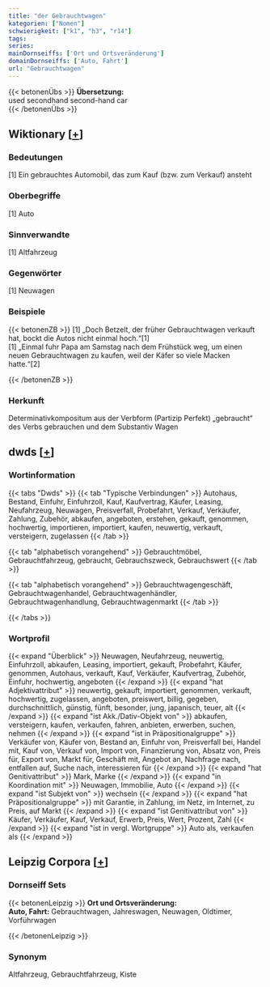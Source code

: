 ```yaml
---
title: "der Gebrauchtwagen"
kategorien: ["Nomen"]
schwierigkeit: ["k1", "h3", "r14"]
tags:
series:
mainDornseiffs: ['Ort und Ortsveränderung']
domainDornseiffs: ['Auto, Fahrt']
url: "Gebrauchtwagen"
---
```


{{< betonenÜbs >}}
**Übersetzung:**  
used secondhand second-hand car  
{{< /betonenÜbs >}}

## Wiktionary [[+](https://de.wiktionary.org/wiki/Gebrauchtwagen)]

### Bedeutungen
[1] Ein gebrauchtes Automobil, das zum Kauf (bzw. zum Verkauf) ansteht  

### Oberbegriffe
[1] Auto  

### Sinnverwandte
[1] Altfahrzeug  

### Gegenwörter
[1] Neuwagen  

### Beispiele
{{< betonenZB >}}
[1] „Doch Betzelt, der früher Gebrauchtwagen verkauft hat, bockt die Autos nicht einmal hoch.“[1]  
[1] „Einmal fuhr Papa am Samstag nach dem Frühstück weg, um einen neuen Gebrauchtwagen zu kaufen, weil der Käfer so viele Macken hatte.“[2]  

{{< /betonenZB >}}
### Herkunft
Determinativkompositum aus der Verbform (Partizip Perfekt) „gebraucht“ des Verbs gebrauchen und dem Substantiv Wagen  



## dwds [[+](https://www.dwds.de/wb/Gebrauchtwagen)]

### Wortinformation
{{< tabs "Dwds" >}}
{{< tab "Typische Verbindungen" >}}
Autohaus, Bestand, Einfuhr, Einfuhrzoll, Kauf, Kaufvertrag, Käufer, Leasing, Neufahrzeug, Neuwagen, Preisverfall, Probefahrt, Verkauf, Verkäufer, Zahlung, Zubehör, abkaufen, angeboten, erstehen, gekauft, genommen, hochwertig, importieren, importiert, kaufen, neuwertig, verkauft, versteigern, zugelassen
{{< /tab >}}

{{< tab "alphabetisch vorangehend" >}}
Gebrauchtmöbel, Gebrauchtfahrzeug, gebraucht, Gebrauchszweck, Gebrauchswert
{{< /tab >}}

{{< tab "alphabetisch vorangehend" >}}
Gebrauchtwagengeschäft, Gebrauchtwagenhandel, Gebrauchtwagenhändler, Gebrauchtwagenhandlung, Gebrauchtwagenmarkt
{{< /tab >}}

{{< /tabs >}}

### Wortprofil
{{< expand "Überblick" >}} Neuwagen, Neufahrzeug, neuwertig, Einfuhrzoll, abkaufen, Leasing, importiert, gekauft, Probefahrt, Käufer, genommen, Autohaus, verkauft, Kauf, Verkäufer, Kaufvertrag, Zubehör, Einfuhr, hochwertig, angeboten {{< /expand >}}
{{< expand "hat Adjektivattribut" >}} neuwertig, gekauft, importiert, genommen, verkauft, hochwertig, zugelassen, angeboten, preiswert, billig, gegeben, durchschnittlich, günstig, fünft, besonder, jung, japanisch, teuer, alt {{< /expand >}}
{{< expand "ist Akk./Dativ-Objekt von" >}} abkaufen, versteigern, kaufen, verkaufen, fahren, anbieten, erwerben, suchen, nehmen {{< /expand >}}
{{< expand "ist in Präpositionalgruppe" >}} Verkäufer von, Käufer von, Bestand an, Einfuhr von, Preisverfall bei, Handel mit, Kauf von, Verkauf von, Import von, Finanzierung von, Absatz von, Preis für, Export von, Markt für, Geschäft mit, Angebot an, Nachfrage nach, entfallen auf, Suche nach, interessieren für {{< /expand >}}
{{< expand "hat Genitivattribut" >}} Mark, Marke {{< /expand >}}
{{< expand "in Koordination mit" >}} Neuwagen, Immobilie, Auto {{< /expand >}}
{{< expand "ist Subjekt von" >}} wechseln {{< /expand >}}
{{< expand "hat Präpositionalgruppe" >}} mit Garantie, in Zahlung, im Netz, im Internet, zu Preis, auf Markt {{< /expand >}}
{{< expand "ist Genitivattribut von" >}} Käufer, Verkäufer, Kauf, Verkauf, Erwerb, Preis, Wert, Prozent, Zahl {{< /expand >}}
{{< expand "ist in vergl. Wortgruppe" >}} Auto als, verkaufen als {{< /expand >}}

## Leipzig Corpora [[+](https://corpora.uni-leipzig.de/en/res?word=Gebrauchtwagen&corpusId=deu_newscrawl-public_2018)]

### Dornseiff Sets
{{< betonenLeipzig >}}
**Ort und Ortsveränderung:**  
**Auto, Fahrt:** Gebrauchtwagen, Jahreswagen, Neuwagen, Oldtimer, Vorführwagen  

{{< /betonenLeipzig >}}

### Synonym
Altfahrzeug, Gebrauchtfahrzeug, Kiste

